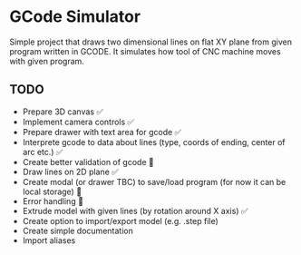 # GCode Simulator

Simple project that draws two dimensional lines on flat XY plane from given program written in GCODE.
It simulates how tool of CNC machine moves with given program.

## TODO

- Prepare 3D canvas ✅
- Implement camera controls ✅
- Prepare drawer with text area for gcode ✅
- Interprete gcode to data about lines (type, coords of ending, center of arc etc.) ✅
- Create better validation of gcode 🚧
- Draw lines on 2D plane ✅
- Create modal (or drawer TBC) to save/load program (for now it can be local storage) 🚧
- Error handling 🚧
- Extrude model with given lines (by rotation around X axis) ✅
- Create option to import/export model (e.g. .step file)
- Create simple documentation
- Import aliases
